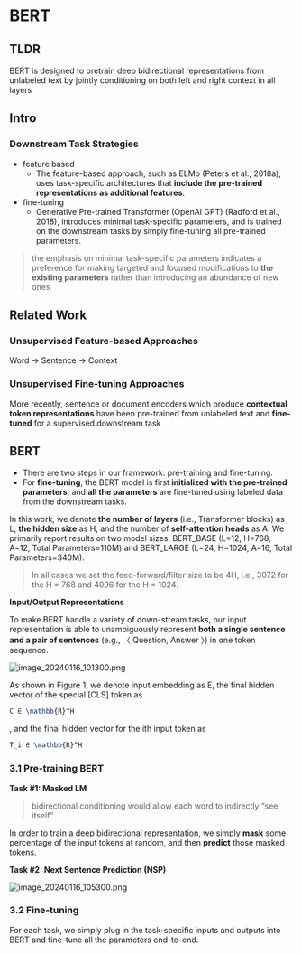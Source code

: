 # BERT

## TLDR
<tldr>
BERT is designed to pretrain deep bidirectional representations from unlabeled text by jointly conditioning on <control>both left and right context in all layers</control>
</tldr>

## Intro

### Downstream Task Strategies

- feature based 
  - The feature-based approach, such as ELMo (Peters et al., 2018a), uses task-specific architectures that **include the pre-trained representations as additional features**.
- fine-tuning
  - Generative Pre-trained Transformer (OpenAI GPT) (Radford et al., 2018), introduces minimal task-specific parameters, and is trained on the downstream tasks by simply fine-tuning all pre-trained parameters.

> the emphasis on minimal task-specific parameters indicates a preference for making targeted and focused modifications to **the existing parameters** rather than introducing an abundance of new ones

## Related Work

### Unsupervised Feature-based Approaches
Word -> Sentence -> Context

### Unsupervised Fine-tuning Approaches
More recently, sentence or document encoders which produce **contextual token representations** have been pre-trained from unlabeled text and **fine-tuned** for a supervised downstream task


## BERT
- There are two steps in our framework: pre-training and fine-tuning.
- For **fine-tuning**, the BERT model is first **initialized with the pre-trained parameters**, and **all the parameters** are fine-tuned using labeled data from the downstream tasks.

In this work, we denote **the number of layers** (i.e., Transformer blocks) as L, **the hidden size** as H, and the number of **self-attention heads** as A. We primarily report results on two model sizes: BERT_BASE (L=12, H=768, A=12, Total Parameters=110M) and BERT_LARGE (L=24, H=1024, A=16, Total Parameters=340M).

> In all cases we set the feed-forward/filter size to be 4H, i.e., 3072 for the H = 768 and 4096 for the H = 1024.
>

**Input/Output Representations**

To make BERT handle a variety of down-stream tasks, our input representation is able to unambiguously represent **both a single sentence and a pair of sentences** (e.g., 〈 Question, Answer 〉) in one token sequence.

![image_20240116_101300.png](image_20240116_101300.png)

As shown in Figure 1, we denote input embedding as E, the final hidden vector of the special \[CLS\] token as 
```tex 
C ∈ \mathbb{R}^H
``` 
, and the final hidden vector for the ith input token as 
```tex
T_i ∈ \mathbb{R}^H
```

### 3.1 Pre-training BERT

**Task #1: Masked LM**

> bidirectional conditioning would allow each word to indirectly “see itself”
>

In order to train a deep bidirectional representation, we simply **mask** some percentage of the input tokens at random, and then **predict** those masked tokens.

**Task #2: Next Sentence Prediction (NSP)**


![image_20240116_105300.png](image_20240116_105300.png)

### 3.2 Fine-tuning
<tldr>
For each task, we simply plug in the task-specific inputs and outputs into BERT and fine-tune all the parameters end-to-end.
</tldr>